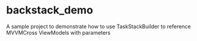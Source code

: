 # backstack_demo
A sample project to demonstrate how to use TaskStackBuilder to reference MVVMCross ViewModels with parameters
